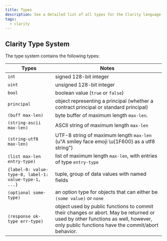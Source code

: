 ```yaml
---
title: Types
description: See a detailed list of all types for the Clarity language.
tags:
  - clarity
---
```


## Clarity Type System

The type system contains the following types:

| Types                                                 | Notes                                                                                                                                                                                |
| ----------------------------------------------------- | ------------------------------------------------------------------------------------------------------------------------------------------------------------------------------------ |
| `int`                                                 | signed 128-bit integer                                                                                                                                                               |
| `uint`                                                | unsigned 128-bit integer                                                                                                                                                             |
| `bool`                                                | boolean value (`true` or `false`)                                                                                                                                                    |
| `principal`                                           | object representing a principal (whether a contract principal or standard principal)                                                                                                 |
| `(buff max-len)`                                      | byte buffer of maximum length `max-len`.                                                                                                                                             |
| `(string-ascii max-len)`                              | ASCII string of maximum length `max-len`                                                                                                                                             |
| `(string-utf8 max-len)`                               | UTF-8 string of maximum length `max-len` (u"A smiley face emoji \u{1F600} as a utf8 string")                                                                                         |
| `(list max-len entry-type)`                           | list of maximum length `max-len`, with entries of type `entry-type`                                                                                                                  |
| `{label-0: value-type-0, label-1: value-type-1, ...}` | tuple, group of data values with named fields                                                                                                                                        |
| `(optional some-type)`                                | an option type for objects that can either be `(some value)` or `none`                                                                                                               |
| `(response ok-type err-type)`                         | object used by public functions to commit their changes or abort. May be returned or used by other functions as well, however, only public functions have the commit/abort behavior. |
